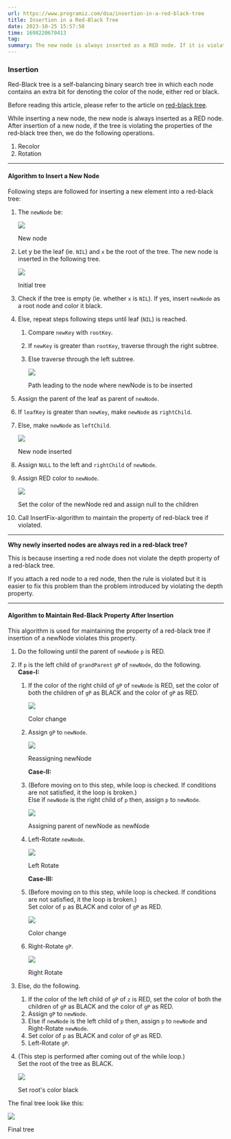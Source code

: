 ```yaml
---
url: https://www.programiz.com/dsa/insertion-in-a-red-black-tree
title: Insertion in a Red-Black Tree
date: 2023-10-25 15:57:50
time: 1698220670413
tag: 
summary: The new node is always inserted as a RED node. If it is violating the red-black properties, fix up al......
---
```

### Insertion
Red-Black tree is a self-balancing binary search tree in which each node contains an extra bit for denoting the color of the node, either red or black.

Before reading this article, please refer to the article on [red-black tree](https://www.programiz.com/dsa/red-black-tree).

While inserting a new node, the new node is always inserted as a RED node. After insertion of a new node, if the tree is violating the properties of the red-black tree then, we do the following operations.

1.  Recolor
2.  Rotation

* * *

#### Algorithm to Insert a New Node

Following steps are followed for inserting a new element into a red-black tree:

1.  The `newNode` be:
    
    ![](<assets/1698220670428.png>)
    
    New node
    
2.  Let y be the leaf (ie. `NIL`) and `x` be the root of the tree. The new node is inserted in the following tree.
    
    ![](<assets/1698220670842.png>)
    
    Initial tree
    
3.  Check if the tree is empty (ie. whether `x` is `NIL`). If yes, insert `newNode` as a root node and color it black.
4.  Else, repeat steps following steps until leaf (`NIL`) is reached.
    1.  Compare `newKey` with `rootKey`.
    2.  If `newKey` is greater than `rootKey`, traverse through the right subtree.
    3.  Else traverse through the left subtree.
        
        ![](<assets/1698220671377.png>)
        
        Path leading to the node where newNode is to be inserted
        
5.  Assign the parent of the leaf as parent of `newNode`.
6.  If `leafKey` is greater than `newKey`, make `newNode` as `rightChild`.
7.  Else, make `newNode` as `leftChild`.
    
    ![](<assets/1698220671897.png>)
    
    New node inserted
    
8.  Assign `NULL` to the left and `rightChild` of `newNode`.
9.  Assign RED color to `newNode`.
    
    ![](<assets/1698220672507.png>)
    
    Set the color of the newNode red and assign null to the children
    
10.  Call InsertFix-algorithm to maintain the property of red-black tree if violated.

* * *

**Why newly inserted nodes are always red in a red-black tree?**

This is because inserting a red node does not violate the depth property of a red-black tree.

If you attach a red node to a red node, then the rule is violated but it is easier to fix this problem than the problem introduced by violating the depth property.

* * *

#### Algorithm to Maintain Red-Black Property After Insertion

This algorithm is used for maintaining the property of a red-black tree if insertion of a newNode violates this property.

1.  Do the following until the parent of `newNode` `p` is RED.
2.  If `p` is the left child of `grandParent` `gP` of `newNode`, do the following.  
    **Case-I:**
    1.  If the color of the right child of `gP` of `newNode` is RED, set the color of both the children of `gP` as BLACK and the color of `gP` as RED.
        
        ![](<assets/1698220673117.png>)
        
        Color change
        
    2.  Assign `gP` to `newNode`.
        
        ![](<assets/1698220673531.png>)
        
        Reassigning newNode
        
          
        **Case-II:**
    3.  (Before moving on to this step, while loop is checked. If conditions are not satisfied, it the loop is broken.)  
        Else if `newNode` is the right child of `p` then, assign `p` to `newNode`.
        
        ![](<assets/1698220673937.png>)
        
        Assigning parent of newNode as newNode
        
    4.  Left-Rotate `newNode`.
        
        ![](<assets/1698220674450.png>)
        
        Left Rotate
        
          
        **Case-III:**
    5.  (Before moving on to this step, while loop is checked. If conditions are not satisfied, it the loop is broken.)  
        Set color of `p` as BLACK and color of `gP` as RED.
        
        ![](<assets/1698220674962.png>)
        
        Color change
        
    6.  Right-Rotate `gP`.
        
        ![](<assets/1698220675475.png>)
        
        Right Rotate
        
3.  Else, do the following.
    1.  If the color of the left child of `gP` of `z` is RED, set the color of both the children of `gP` as BLACK and the color of `gP` as RED.
    2.  Assign `gP` to `newNode`.
    3.  Else if `newNode` is the left child of `p` then, assign `p` to `newNode` and Right-Rotate `newNode`.
    4.  Set color of `p` as BLACK and color of `gP` as RED.
    5.  Left-Rotate `gP`.
4.  (This step is performed after coming out of the while loop.)  
    Set the root of the tree as BLACK.
    
    ![](<assets/1698220675893.png>)
    
    Set root's color black
    

The final tree look like this:

![](<assets/1698220676418.png>)

Final tree
